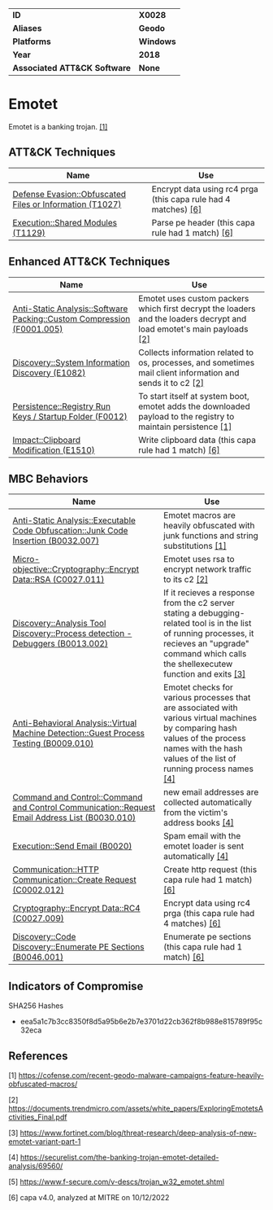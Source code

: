 <table>
<tr>
<td><b>ID</b></td>
<td><b>X0028</b></td>
</tr>
<tr>
<td><b>Aliases</b></td>
<td><b>Geodo</b></td>
</tr>
<tr>
<td><b>Platforms</b></td>
<td><b>Windows</b></td>
</tr>
<tr>
<td><b>Year</b></td>
<td><b>2018</b></td>
</tr>
<tr>
<td><b>Associated ATT&CK Software</b></td>
<td><b>None</b></td>
</tr>
</table>


# Emotet

Emotet is a banking trojan. [[1]](#1)

## ATT&CK Techniques

|Name|Use|
|---|---|
|[Defense Evasion::Obfuscated Files or Information (T1027)](https://attack.mitre.org/techniques/T1027)|Encrypt data using rc4 prga (this capa rule had 4 matches) [[6]](#6) |
|[Execution::Shared Modules (T1129)](https://attack.mitre.org/techniques/T1129)|Parse pe header (this capa rule had 1 match) [[6]](#6) |

## Enhanced ATT&CK Techniques

|Name|Use|
|---|---|
|[Anti-Static Analysis::Software Packing::Custom Compression (F0001.005)](../anti-static-analysis/software-packing.md)|Emotet uses custom packers which first decrypt the loaders and the loaders decrypt and load emotet's main payloads [[2]](#2) |
|[Discovery::System Information Discovery (E1082)](../discovery/system-information-discovery.md)|Collects information related to os, processes, and sometimes mail client information and sends it to c2 [[2]](#2) |
|[Persistence::Registry Run Keys / Startup Folder (F0012)](../persistence/registry-run-keys-startup-folder.md)|To start itself at system boot, emotet adds the downloaded payload to the registry to maintain persistence [[1]](#1) |
|[Impact::Clipboard Modification (E1510)](../impact/clipboard-modification.md)|Write clipboard data (this capa rule had 1 match) [[6]](#6) |

## MBC Behaviors

|Name|Use|
|---|---|
|[Anti-Static Analysis::Executable Code Obfuscation::Junk Code Insertion (B0032.007)](../anti-static-analysis/executable-code-obfuscation.md)|Emotet macros are heavily obfuscated with junk functions and string substitutions [[1]](#1) |
|[Micro-objective::Cryptography::Encrypt Data::RSA (C0027.011)](../micro-behaviors/cryptography/encrypt-data.md)|Emotet uses rsa to encrypt network traffic to its c2 [[2]](#2) |
|[Discovery::Analysis Tool Discovery::Process detection - Debuggers (B0013.002)](../discovery/analysis-tool-discovery.md)|If it recieves a response from the c2 server stating a debugging-related tool is in the list of running processes, it recieves an "upgrade" command which calls the shellexecutew function and exits [[3]](#3) |
|[Anti-Behavioral Analysis::Virtual Machine Detection::Guest Process Testing (B0009.010)](../anti-behavioral-analysis/virtual-machine-detection.md)|Emotet checks for various processes that are associated with various virtual machines by comparing hash values of the process names with the hash values of the list of running process names [[4]](#4) |
|[Command and Control::Command and Control Communication::Request Email Address List (B0030.010)](../command-and-control/c2-communication.md)| new email addresses are collected automatically from the victim's address books [[4]](#4) |
|[Execution::Send Email (B0020)](../execution/send-email.md)|Spam email with the emotet loader is sent automatically [[4]](#4) |
|[Communication::HTTP Communication::Create Request (C0002.012)](../micro-behaviors/communication/http-communication.md)|Create http request (this capa rule had 1 match) [[6]](#6) |
|[Cryptography::Encrypt Data::RC4 (C0027.009)](../micro-behaviors/cryptography/encrypt-data.md)|Encrypt data using rc4 prga (this capa rule had 4 matches) [[6]](#6) |
|[Discovery::Code Discovery::Enumerate PE Sections (B0046.001)](../discovery/code-discovery.md)|Enumerate pe sections (this capa rule had 1 match) [[6]](#6) |

## Indicators of Compromise

SHA256 Hashes
- eea5a1c7b3cc8350f8d5a95b6e2b7e3701d22cb362f8b988e815789f95c32eca

## References

<a name="1">[1]</a> https://cofense.com/recent-geodo-malware-campaigns-feature-heavily-obfuscated-macros/

<a name="2">[2]</a> https://documents.trendmicro.com/assets/white_papers/ExploringEmotetsActivities_Final.pdf

<a name="3">[3]</a> https://www.fortinet.com/blog/threat-research/deep-analysis-of-new-emotet-variant-part-1

<a name="4">[4]</a> https://securelist.com/the-banking-trojan-emotet-detailed-analysis/69560/

<a name="5">[5]</a> https://www.f-secure.com/v-descs/trojan_w32_emotet.shtml

<a name="6">[6]</a> capa v4.0, analyzed at MITRE on 10/12/2022

